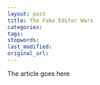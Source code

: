```yaml
---
layout: post
title: The Fake Editor Wars
categories:
tags:
stopwords:
last_modified:
original_url: 
---
```


The article goes here

